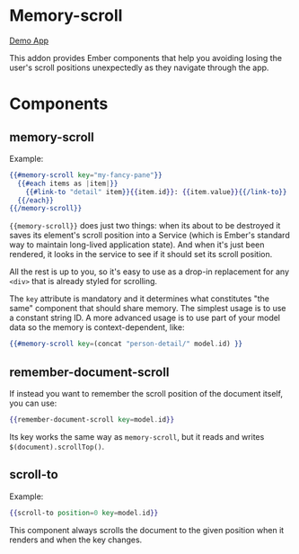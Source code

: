 # Memory-scroll

[Demo App](https://ef4.github.io/memory-scroll/)

This addon provides Ember components that help you avoiding losing the
user's scroll positions unexpectedly as they navigate through the app.

# Components

## memory-scroll

Example:

```handlebars
{{#memory-scroll key="my-fancy-pane"}}
  {{#each items as |item|}}
    {{#link-to "detail" item}}{{item.id}}: {{item.value}}{{/link-to}}
  {{/each}}
{{/memory-scroll}}
```

`{{memory-scroll}}` does just two things: when its about to be
destroyed it saves its element's scroll position into a Service (which
is Ember's standard way to maintain long-lived application state). And
when it's just been rendered, it looks in the service to see if it
should set its scroll position.

All the rest is up to you, so it's easy to use as a drop-in
replacement for any `<div>` that is already styled for scrolling.

The `key` attribute is mandatory and it determines what constitutes
"the same" component that should share memory. The simplest usage is
to use a constant string ID. A more advanced usage is to use part of
your model data so the memory is context-dependent, like:

```handlebars
{{#memory-scroll key=(concat "person-detail/" model.id) }}
```

## remember-document-scroll

If instead you want to remember the scroll position of the document itself, you can use:

```handlebars
{{remember-document-scroll key=model.id}}
```

Its key works the same way as `memory-scroll`, but it reads and writes `$(document).scrollTop()`.

## scroll-to

Example:

```handlebars
{{scroll-to position=0 key=model.id}}
```

This component always scrolls the document to the given position when it renders and when the key changes.
